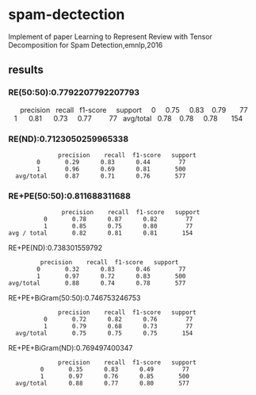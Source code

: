 # spam-dectection
Implement of paper Learning to Represent Review with Tensor Decomposition for Spam Detection,emnlp,2016

## results

### RE(50:50):0.7792207792207793

               precision    recall    f1-score     support
            0      0.75      0.83      0.79         77    
            1      0.81      0.73      0.77         77   
      avg/total    0.78      0.78      0.78         154 
 


### RE(ND):0.7123050259965338

                  precision    recall  f1-score   support
            0       0.29      0.83      0.44        77
            1       0.96      0.69      0.81       500
      avg/total     0.87      0.71      0.76       577
 


### RE+PE(50:50):0.811688311688

                   precision    recall  f1-score   support
              0       0.78      0.87      0.82        77
              1       0.85      0.75      0.80        77
    avg / total       0.82      0.81      0.81       154




RE+PE(ND):0.738301559792

             precision    recall  f1-score   support
            0       0.32      0.83      0.46        77
            1       0.97      0.72      0.83       500
    avg/total       0.88      0.74      0.78       577



RE+PE+BiGram(50:50):0.746753246753

                  precision    recall  f1-score   support
              0       0.72      0.82      0.76        77
              1       0.79      0.68      0.73        77
      avg/total       0.75      0.75      0.75       154



RE+PE+BiGram(ND):0.769497400347

                  precision    recall  f1-score   support
             0       0.35      0.83      0.49        77
             1       0.97      0.76      0.85       500
      avg/total      0.88      0.77      0.80       577




